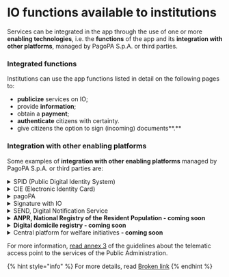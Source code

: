 # IO functions available to institutions

Services can be integrated in the app through the use of one or more **enabling technologies**, i.e. the **functions** of the app and its **integration with other platforms**, managed by PagoPA S.p.A. or third parties.

### **Integrated functions**

Institutions can use the app functions listed in detail on the following pages to:

* **publicize** services on IO;
* provide **information**;
* obtain a **payment**;
* **authenticate** citizens with certainty. 
* give citizens the option to sign (incoming) documents**.**  

### **Integration with other enabling platforms** 

Some examples of **integration with other enabling platforms** managed by PagoPA S.p.A. or third parties are:

<details>

<summary>SPID (Public Digital Identity System)</summary>

Citizens can access IO using [SPID](https://www.spid.gov.it/), the Public Digital Identity System to access the **online services of the Public Administration** and participating private operators.

</details>

<details>

<summary>CIE (Electronic Identity Card)</summary>

Citizens can access IO using their [Electronic Identity Card](https://www.cartaidentita.interno.gov.it/) (CIE), that is the **access key**, guaranteed by the State and issued by the Ministry of the Interior, which allows citizens to be **securely authenticated for all online services for institutions and public administrations** that permit their use.

</details>

<details>

<summary>pagoPA</summary>

With IO, citizens can receive payment notifications and pay them with pagoPA thanks to the integration with the [pagoPA platform](https://www.pagopa.gov.it/), as well as save one or more payment methods.

</details>

<details>

<summary>Signature with IO</summary>

With IO, citizens can affix a digital signature in the app on a document generated by the institution. 

</details>

<details>

<summary>SEND, Digital Notification Service</summary>

With IO, citizens can receive a courtesy notice, read notified documents and, if required, proceed with the payment directly in-app with SEND (Digital Notification Service). 

[**Go to the website -->**](https://notifichedigitali.pagopa.it/)

</details>

<details>

<summary><strong>ANPR, National Registry of the Resident Population - coming soon</strong></summary>

Thanks to the integration with [ANPR](https://www.anagrafenazionale.interno.it/), citizens can receive reminders and updates regarding vital record procedures, request and receive vital record certificates, request changes in residency, etc.

</details>

<details>

<summary><strong>Digital domicile registry - coming soon</strong></summary>

With IO, citizens can indicate their own general digital domicile in the INAD (National Index of Digital Domiciles)/ANPR (National Registry of the Resident Population) registry.

</details>

<details>

<summary>Central platform for welfare initiatives <strong>- coming soon</strong></summary>

With IO, citizens can activate and make use of subsidies and credits granted by the institutions for initiatives concerning welfare and support for grocery shopping.

</details>

For more information, [read annex 3](https://trasparenza.agid.gov.it/moduli/downloadFile.php?file=oggetto_allegati/213121604430O__OLG+Punto+accesso+telematico+servizi+PA_3.11.2021.pdf) of the guidelines about the telematic access point to the services of the Public Administration.

{% hint style="info" %}
For more details, read [Broken link](broken-reference "mention")
{% endhint %}